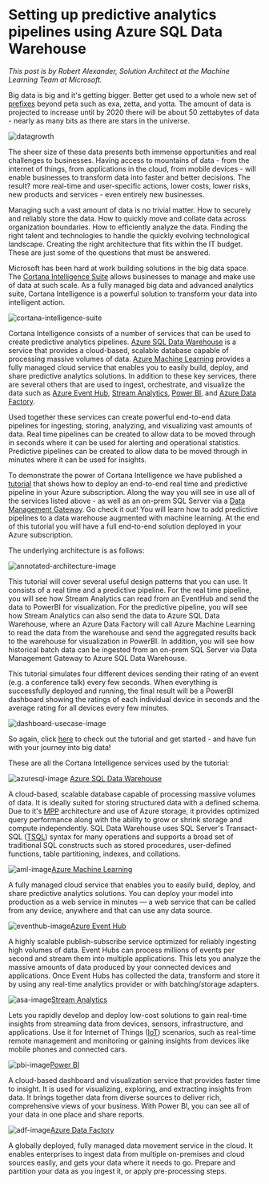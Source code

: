 <properties
	pageTitle="Setting up predictive analytics pipelines using Azure SQL Data Warehouse | Microsoft Azure"
	description="Setting up predictive analytics pipelines using Azure SQL Data Warehouse."
	keywords="adf, azure data factory"
	services="sql-data-warehouse,data-factory,event-hubs,machine-learning,service-bus,stream-analytics"
	documentationCenter=""
	authors="roalexan"
	manager="paulettm"
	editor=""/>

<tags
	ms.service="sql-data-warehouse"
	ms.workload="data-services"
	ms.tgt_pltfrm="na"
	ms.devlang="na"
	ms.topic="article"
	ms.date="04/04/2016"
	ms.author="roalexan" />

# Setting up predictive analytics pipelines using Azure SQL Data Warehouse

*This post is by Robert Alexander, Solution Architect at the Machine Learning Team at Microsoft.*

Big data is big and it's getting bigger. Better get used to a whole new set of <a href="https://en.wikipedia.org/wiki/Metric_prefix">prefixes</a> beyond peta such as exa, zetta, and yotta. The amount of data is projected to increase until by 2020 there will be about 50 zettabytes of data - nearly as many bits as there are stars in the universe.

![datagrowth](./media/datagrowth-small.png)

The sheer size of these data presents both immense opportunities and real challenges to businesses. Having access to  mountains of data - from the internet of things, from applications in the cloud, from mobile devices - will enable businesses to transform data into faster and better decisions. The result? more real-time and user-specific actions, lower costs, lower risks, new products and services - even entirely new businesses.

Managing such a vast amount of data is no trivial matter. How to securely and reliably store the data. How to quickly move and collate data across organization boundaries. How to efficiently analyze the data. Finding the right talent and technologies to handle the quickly evolving technological landscape. Creating the right architecture that fits within the IT budget. These are just some of the questions that must be answered.

Microsoft has been hard at work building solutions in the big data space. The <a href="https://www.microsoft.com/en-us/server-cloud/cortana-intelligence-suite/what-is-cortana-intelligence.aspx">Cortana Intelligence Suite</a> allows businesses to manage and make use of data at such scale. As a fully managed big data and advanced analytics suite, Cortana Intelligence is a powerful solution to transform your data into intelligent action.

![cortana-intelligence-suite](./media/cortana-intelligence-suite.png)

Cortana Intelligence consists of a number of services that can be used to create predictive analytics pipelines. <a href="https://azure.microsoft.com/en-us/documentation/articles/sql-data-warehouse-overview-what-is"/>Azure SQL Data Warehouse</a> is a service that provides a cloud-based, scalable database capable of processing massive volumes of data. <a href="https://azure.microsoft.com/en-us/services/machine-learning/">Azure Machine Learning</a> provides a fully managed cloud service that enables you to easily build, deploy, and share predictive analytics solutions. In addition to these key services, there are several others that are used to ingest, orchestrate, and visualize the data such as <a href="https://azure.microsoft.com/en-us/services/event-hubs/"/>Azure Event Hub</a>, <a href="https://azure.microsoft.com/en-us/services/stream-analytics/"/>Stream Analytics</a>, <a href="https://powerbi.microsoft.com/en-us/"/>Power BI</a>, and <a href="https://azure.microsoft.com/en-us/services/data-factory/"/>Azure Data Factory</a>.

Used together these services can create powerful end-to-end data pipelines for ingesting, storing, analyzing, and visualizing vast amounts of data. Real time pipelines can be created to allow data to be moved through in seconds where it can be used for alerting and operational statistics. Predictive pipelines can be created to allow data to be moved through in minutes where it can be used for insights.

To demonstrate the power of Cortana Intelligence we have published a <a href="https://github.com/Azure/CAS-Gallery-Content/tree/master/Tutorials/SQL-Data-Warehouse"/>tutorial</a> that shows how to deploy an end-to-end real time and predictive pipeline in your Azure subscription. Along the way you will see in use all of the services listed above - as well as an on-prem SQL Server via a <a href="https://msdn.microsoft.com/en-us/library/dn879362.aspx"/>Data Management Gateway</a>. Go check it out! You will learn how to add predictive pipelines to a data warehouse augmented with machine learning. At the end of this tutorial you will have a full end-to-end solution deployed in your Azure subscription.

The underlying architecture is as follows:

![annotated-architecture-image](./media/annotated-architecture.png)

This tutorial will cover several useful design patterns that you can use. It consists of a real time and a predictive pipeline. For the real time pipeline, you will see how Stream Analytics can read from an EventHub and send the data to PowerBI for visualization. For the predictive pipeline, you will see how Stream Analytics can also send the data to Azure SQL Data Warehouse, where an Azure Data Factory will call Azure Machine Learning to read the data from the warehouse and send the aggregated results back to the warehouse for visualization in PowerBI. In addition, you will see how historical batch data can be ingested from an on-prem SQL Server via Data Management Gateway to Azure SQL Data Warehouse.

This tutorial simulates four different devices sending their rating of an event (e.g. a conference talk) every few seconds. When everything is successfully deployed and running, the final result will be a PowerBI dashboard showing the ratings of each individual device in seconds and the average rating for all devices every few minutes.

![dashboard-usecase-image](./media/dashboard-realtime-and-predictive.png)

So again, click <a href="https://github.com/Azure/CAS-Gallery-Content/tree/master/Tutorials/SQL-Data-Warehouse"/>here</a> to check out the tutorial and get started - and have fun with your journey into big data!

These are all the Cortana Intelligence services used by the tutorial:

![azuresql-image](./media/azuresql.png)
<a href="https://azure.microsoft.com/en-us/documentation/articles/sql-data-warehouse-overview-what-is"/>Azure SQL Data Warehouse</a>

A cloud-based, scalable database capable of processing massive volumes of data. It is ideally suited for storing structured data with a defined schema. Due to it's <a href="https://technet.microsoft.com/en-us/library/hh393582%28v=sql.110%29.aspx"/>MPP</a> architecture and use of Azure storage, it provides optimized query performance along with the ability to grow or shrink storage and compute independently. SQL Data Warehouse uses SQL Server's Transact-SQL (<a href="https://msdn.microsoft.com/en-us/library/mt243830.aspx"/>TSQL</a>) syntax for many operations and supports a broad set of traditional SQL constructs such as stored procedures, user-defined functions, table partitioning, indexes, and collations.

![aml-image](./media/aml.png)<a href="https://azure.microsoft.com/en-us/services/machine-learning/">Azure Machine Learning</a>

A fully managed cloud service that enables you to easily build, deploy, and share predictive analytics solutions. You can deploy your model into production as a web service in minutes — a web service that can be called from any device, anywhere and that can use any data source.

![eventhub-image](./media/eventhub.png)<a href="https://azure.microsoft.com/en-us/services/event-hubs/"/>Azure Event Hub</a>

A highly scalable publish-subscribe service optimized for reliably ingesting high volumes of data.
Event Hubs can process millions of events per second and stream them into multiple applications. This lets you analyze the massive amounts of data produced by your connected devices and applications. Once Event Hubs has collected the data, transform and store it by using any real-time analytics provider or with batching/storage adapters.

![asa-image](./media/asa.png)<a href="https://azure.microsoft.com/en-us/services/stream-analytics/"/>Stream Analytics</a>

Lets you rapidly develop and deploy low-cost solutions to gain real-time insights from streaming data from devices, sensors, infrastructure, and applications. Use it for Internet of Things (<a href="https://en.wikipedia.org/wiki/Internet_of_Things">IoT</a>) scenarios, such as real-time remote management and monitoring or gaining insights from devices like mobile phones and connected cars.

![pbi-image](./media/pbi.png)<a href="https://powerbi.microsoft.com/en-us/"/>Power BI</a>

A cloud-based dashboard and visualization service that provides faster time to insight. It is used for visualizing, exploring, and extracting insights from data. It brings together data from diverse sources to deliver rich, comprehensive views of your business. With Power BI, you can see all of your data in one place and share reports.

![adf-image](./media/adf.png)<a href="https://azure.microsoft.com/en-us/services/data-factory/"/>Azure Data Factory</a>

A globally deployed, fully managed data movement service in the cloud. It enables enterprises to ingest data from multiple on-premises and cloud sources easily, and gets your data where it needs to go. Prepare and partition your data as you ingest it, or apply pre-processing steps.
